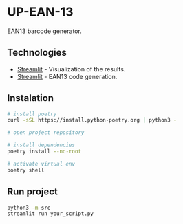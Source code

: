 # UP-EAN-13

EAN13 barcode generator.

## Technologies

- [Streamlit](https://streamlit.io/) - Visualization of the results.
- [Streamlit](OpenCV) - EAN13 code generation.

## Instalation

```bash
# install poetry
curl -sSL https://install.python-poetry.org | python3 -

# open project repository

# install dependencies
poetry install --no-root

# activate virtual env
poetry shell
```

## Run project

```bash
python3 -m src
streamlit run your_script.py
```
